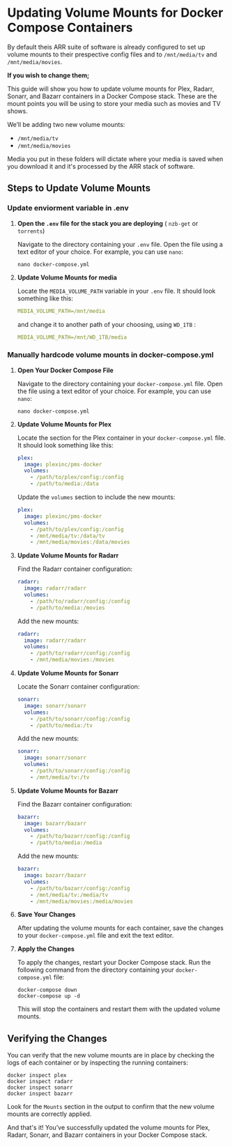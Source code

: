 # Updating Volume Mounts for Docker Compose Containers

By default theis ARR suite of software is already configured to set up volume mounts to their prespective config files and to ``/mnt/media/tv`` and ``/mnt/media/movies``.

 **If you wish to change them;** 

This guide will show you how to update volume mounts for Plex, Radarr, Sonarr, and Bazarr containers in a Docker Compose stack. These are the mount points you will be using to store your media such as movies and TV shows.

 We’ll be adding two new volume mounts:

- `/mnt/media/tv`
- `/mnt/media/movies`

 Media you put in these folders will dictate where your media is saved when you download it and it's processed by the ARR stack of software.


## Steps to Update Volume Mounts
### Update enviorment variable in .env

1. **Open the ``.env`` file for the stack you are deploying** ( ``nzb-get`` or ``torrents``)

   Navigate to the directory containing your `.env` file. Open the file using a text editor of your choice. For example, you can use `nano`:

   ```shell
   nano docker-compose.yml
   ```
2. **Update Volume Mounts for media**

   Locate the ``MEDIA_VOLUME_PATH`` variable in your `.env` file. It should look something like this:

   ```yaml
   MEDIA_VOLUME_PATH=/mnt/media
   ```
   and change it to another path of your choosing, using ``WD_1TB`` :

   ```yaml
   MEDIA_VOLUME_PATH=/mnt/WD_1TB/media
   ``` 

### Manually hardcode volume mounts in docker-compose.yml

1. **Open Your Docker Compose File**

   Navigate to the directory containing your `docker-compose.yml` file. Open the file using a text editor of your choice. For example, you can use `nano`:

   ```shell
   nano docker-compose.yml
   ```

2. **Update Volume Mounts for Plex**

   Locate the section for the Plex container in your `docker-compose.yml` file. It should look something like this:

   ```yaml
   plex:
     image: plexinc/pms-docker
     volumes:
       - /path/to/plex/config:/config
       - /path/to/media:/data
   ```

   Update the `volumes` section to include the new mounts:

   ```yaml
   plex:
     image: plexinc/pms-docker
     volumes:
       - /path/to/plex/config:/config
       - /mnt/media/tv:/data/tv
       - /mnt/media/movies:/data/movies
   ```

3. **Update Volume Mounts for Radarr**

   Find the Radarr container configuration:

   ```yaml
   radarr:
     image: radarr/radarr
     volumes:
       - /path/to/radarr/config:/config
       - /path/to/media:/movies
   ```

   Add the new mounts:

   ```yaml
   radarr:
     image: radarr/radarr
     volumes:
       - /path/to/radarr/config:/config
       - /mnt/media/movies:/movies
   ```

4. **Update Volume Mounts for Sonarr**

   Locate the Sonarr container configuration:

   ```yaml
   sonarr:
     image: sonarr/sonarr
     volumes:
       - /path/to/sonarr/config:/config
       - /path/to/media:/tv
   ```

   Add the new mounts:

   ```yaml
   sonarr:
     image: sonarr/sonarr
     volumes:
       - /path/to/sonarr/config:/config
       - /mnt/media/tv:/tv
   ```

5. **Update Volume Mounts for Bazarr**

   Find the Bazarr container configuration:

   ```yaml
   bazarr:
     image: bazarr/bazarr
     volumes:
       - /path/to/bazarr/config:/config
       - /path/to/media:/media
   ```

   Add the new mounts:

   ```yaml
   bazarr:
     image: bazarr/bazarr
     volumes:
       - /path/to/bazarr/config:/config
       - /mnt/media/tv:/media/tv
       - /mnt/media/movies:/media/movies
   ```

6. **Save Your Changes**

   After updating the volume mounts for each container, save the changes to your `docker-compose.yml` file and exit the text editor.

7. **Apply the Changes**

   To apply the changes, restart your Docker Compose stack. Run the following command from the directory containing your `docker-compose.yml` file:

   ```shell
   docker-compose down
   docker-compose up -d
   ```

   This will stop the containers and restart them with the updated volume mounts.

## Verifying the Changes

You can verify that the new volume mounts are in place by checking the logs of each container or by inspecting the running containers:

```shell
docker inspect plex
docker inspect radarr
docker inspect sonarr
docker inspect bazarr
```

Look for the `Mounts` section in the output to confirm that the new volume mounts are correctly applied.

And that's it! You’ve successfully updated the volume mounts for Plex, Radarr, Sonarr, and Bazarr containers in your Docker Compose stack.
